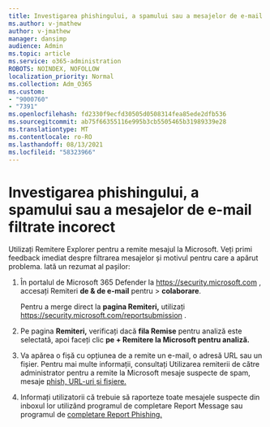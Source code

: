 ```yaml
---
title: Investigarea phishingului, a spamului sau a mesajelor de e-mail filtrate incorect
ms.author: v-jmathew
author: v-jmathew
manager: dansimp
audience: Admin
ms.topic: article
ms.service: o365-administration
ROBOTS: NOINDEX, NOFOLLOW
localization_priority: Normal
ms.collection: Adm_O365
ms.custom:
- "9000760"
- "7391"
ms.openlocfilehash: fd2330f9ecfd30505d0508314fea85ede2dfb536
ms.sourcegitcommit: ab75f66355116e995b3cb5505465b31989339e28
ms.translationtype: MT
ms.contentlocale: ro-RO
ms.lasthandoff: 08/13/2021
ms.locfileid: "58323966"
---
```

# <a name="investigate-phishing-spam-or-incorrectly-filtered-email"></a>Investigarea phishingului, a spamului sau a mesajelor de e-mail filtrate incorect

Utilizați Remitere Explorer pentru a remite mesajul la Microsoft. Veți primi feedback imediat despre filtrarea mesajelor și motivul pentru care a apărut problema. Iată un rezumat al pașilor:

1. În portalul de Microsoft 365 Defender la <https://security.microsoft.com> , accesați Remiteri **de & de e-mail** pentru \> **colaborare**.

   Pentru a merge direct la **pagina Remiteri,** utilizați <https://security.microsoft.com/reportsubmission> .

2. Pe pagina **Remiteri,** verificați dacă **fila Remise** pentru analiză este selectată, apoi faceți clic **pe + Remitere la Microsoft pentru analiză.**

3. Va apărea o fișă cu opțiunea de a remite un e-mail, o adresă URL sau un fișier. Pentru mai multe informații, consultați Utilizarea remiterii de către administrator pentru a remite la Microsoft mesaje suspecte de spam, mesaje [phish, URL-uri și fișiere.](https://docs.microsoft.com/microsoft-365/security/office-365-security/admin-submission)

4. Informați utilizatorii că trebuie să raporteze toate mesajele suspecte din inboxul lor utilizând programul de completare Report Message sau programul de [completare Report Phishing.](https://docs.microsoft.com/microsoft-365/security/office-365-security/enable-the-report-message-add-in)
